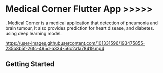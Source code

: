 # Medical Corner Flutter App  >>>>> 
.
Medical Corner is a medical application that detection of pneumonia and brain tumour, 
It also provides prediction for heart disease, and diabetes. using deep learning model.
 

https://user-images.githubusercontent.com/101331596/193475855-235b8b5f-26fc-495d-a334-56c2a1a78419.mp4


## Getting Started 

